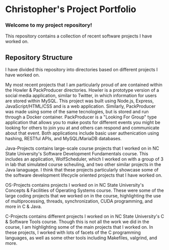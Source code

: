 # Christopher's Project Portfolio

### Welcome to my project repository!
This repository contains a collection of recent software projects I have worked on.

## Repository Structure
I have divided this repository into directories based on different projects I have worked on.

My most recent projects that I am particularly proud of are contained within the Howler & PackProducer directories. Howler is a prototype version of a social media application, similar to Twitter, in which information for users are stored within MySQL. This project was built using Node.js, Express, JavaScript/HTML/CSS and is a web application. Similarly, PackProducer was made using some of the same tecnologies, but is stored and run through a Docker container. PackProducer is a "Looking For Group" type application that allows you to make posts for different events you might be looking for others to join you at and others can respond and communicate about that event. Both applications include basic user authenication using hashing, RESTful APIs, and MySQL/MariaDB databases.

Java-Projects contains large-scale course projects that I worked on in NC State University's Software Development Fundamentals course. This includes an application, WolfScheduler, which I worked on with a group of 3 in lab that simulated course scheuling, and two other similar projects in the Java lanaguage. I think that these projects particularly showcase some of the software development lifecycle oriented projects that I have worked on.

OS-Projects contains projects I worked on in NC State University's Concepts & Facilities of Operating Systems course. These were some of the large coding projects that we worked on in the course, highlighting the use of multiprocessing, threads, synchronization, CUDA programming, and more in C & Java.

C-Projects contains different projects I worked on in NC State University's C & Software Tools course. Though this is not all the work we did in the course, I am highlighting some of the main projects that I worked on. In these projects, I worked with lots of facets of the C programming languages, as well as some other tools including Makefiles, valgrind, and more.
